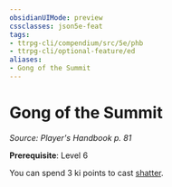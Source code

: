 ```yaml
---
obsidianUIMode: preview
cssclasses: json5e-feat
tags:
- ttrpg-cli/compendium/src/5e/phb
- ttrpg-cli/optional-feature/ed
aliases:
- Gong of the Summit
---
```

# Gong of the Summit
*Source: Player's Handbook p. 81*  

**Prerequisite**: Level 6

You can spend 3 ki points to cast [shatter](/3-Mechanics/CLI/spells/shatter-xphb.md).